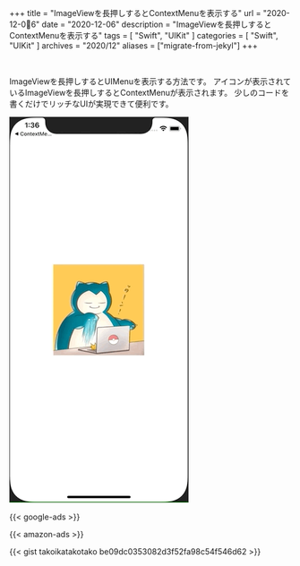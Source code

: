 +++
title =  "ImageViewを長押しするとContextMenuを表示する"
url = "2020-12-06"
date = "2020-12-06"
description = "ImageViewを長押しするとContextMenuを表示する"
tags = [
  "Swift",
  "UIKit"
]
categories = [
  "Swift",
  "UIKit"
]
archives = "2020/12"
aliases = ["migrate-from-jekyl"]
+++

<br>

ImageViewを長押しするとUIMenuを表示する方法です。
アイコンが表示されているImageViewを長押しするとContextMenuが表示されます。
少しのコードを書くだけでリッチなUIが実現できて便利です。

![ContextMenu](1.gif)

<!-- Google Ads -->
{{< google-ads >}}

<!-- Amazon Ads -->
{{< amazon-ads >}}

{{< gist takoikatakotako be09dc0353082d3f52fa98c54f546d62 >}}
